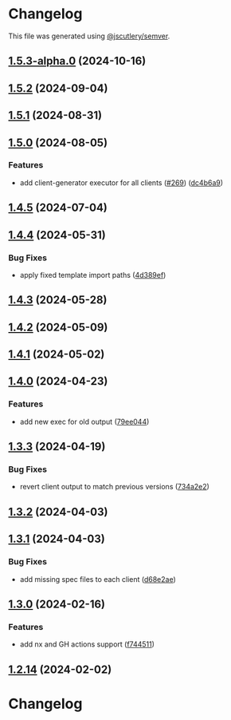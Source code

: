 # Changelog

This file was generated using [@jscutlery/semver](https://github.com/jscutlery/semver).

## [1.5.3-alpha.0](https://github.com/RedHatInsights/javascript-clients/compare/@redhat-cloud-services/vulnerabilities-client-1.5.2...@redhat-cloud-services/vulnerabilities-client-1.5.3-alpha.0) (2024-10-16)

## [1.5.2](https://github.com/RedHatInsights/javascript-clients/compare/@redhat-cloud-services/vulnerabilities-client-1.5.1...@redhat-cloud-services/vulnerabilities-client-1.5.2) (2024-09-04)

## [1.5.1](https://github.com/RedHatInsights/javascript-clients/compare/@redhat-cloud-services/vulnerabilities-client-1.5.0...@redhat-cloud-services/vulnerabilities-client-1.5.1) (2024-08-31)

## [1.5.0](https://github.com/RedHatInsights/javascript-clients/compare/@redhat-cloud-services/vulnerabilities-client-1.4.5...@redhat-cloud-services/vulnerabilities-client-1.5.0) (2024-08-05)


### Features

* add client-generator executor for all clients ([#269](https://github.com/RedHatInsights/javascript-clients/issues/269)) ([dc4b6a9](https://github.com/RedHatInsights/javascript-clients/commit/dc4b6a91dd47e5407812157f0b8efde22eb22ef1))

## [1.4.5](https://github.com/RedHatInsights/javascript-clients/compare/@redhat-cloud-services/vulnerabilities-client-1.4.4...@redhat-cloud-services/vulnerabilities-client-1.4.5) (2024-07-04)

## [1.4.4](https://github.com/RedHatInsights/javascript-clients/compare/@redhat-cloud-services/vulnerabilities-client-1.4.3...@redhat-cloud-services/vulnerabilities-client-1.4.4) (2024-05-31)


### Bug Fixes

* apply fixed template import paths ([4d389ef](https://github.com/RedHatInsights/javascript-clients/commit/4d389ef15abf07a4ac24e6ff6656e39cb9789889))

## [1.4.3](https://github.com/RedHatInsights/javascript-clients/compare/@redhat-cloud-services/vulnerabilities-client-1.4.2...@redhat-cloud-services/vulnerabilities-client-1.4.3) (2024-05-28)

## [1.4.2](https://github.com/RedHatInsights/javascript-clients/compare/@redhat-cloud-services/vulnerabilities-client-1.4.1...@redhat-cloud-services/vulnerabilities-client-1.4.2) (2024-05-09)

## [1.4.1](https://github.com/RedHatInsights/javascript-clients/compare/@redhat-cloud-services/vulnerabilities-client-1.4.0...@redhat-cloud-services/vulnerabilities-client-1.4.1) (2024-05-02)

## [1.4.0](https://github.com/RedHatInsights/javascript-clients/compare/@redhat-cloud-services/vulnerabilities-client-1.3.3...@redhat-cloud-services/vulnerabilities-client-1.4.0) (2024-04-23)


### Features

* add new exec for old output ([79ee044](https://github.com/RedHatInsights/javascript-clients/commit/79ee044c77d216c71a5040405017a0a1d422cf90))

## [1.3.3](https://github.com/RedHatInsights/javascript-clients/compare/@redhat-cloud-services/vulnerabilities-client-1.3.2...@redhat-cloud-services/vulnerabilities-client-1.3.3) (2024-04-19)


### Bug Fixes

* revert client output to match previous versions ([734a2e2](https://github.com/RedHatInsights/javascript-clients/commit/734a2e22d1464892ca1fb3114b366435c90d1110))

## [1.3.2](https://github.com/RedHatInsights/javascript-clients/compare/@redhat-cloud-services/vulnerabilities-client-1.3.1...@redhat-cloud-services/vulnerabilities-client-1.3.2) (2024-04-03)

## [1.3.1](https://github.com/Hyperkid123/javascript-clients/compare/@redhat-cloud-services/vulnerabilities-client-1.3.0...@redhat-cloud-services/vulnerabilities-client-1.3.1) (2024-04-03)


### Bug Fixes

* add missing spec files to each client ([d68e2ae](https://github.com/Hyperkid123/javascript-clients/commit/d68e2ae5d7d21f03cb60181c19ea12f18e9989b6))

## [1.3.0](https://github.com/RedHatInsights/javascript-clients/compare/@redhat-cloud-services/vulnerabilities-client-1.2.13...@redhat-cloud-services/vulnerabilities-client-1.3.0) (2024-02-16)


### Features

* add nx and GH actions support ([f744511](https://github.com/RedHatInsights/javascript-clients/commit/f744511308bf530dd53724792939e133c8d7cf22))

## [1.2.14](https://github.com/RedHatInsights/javascript-clients/compare/@redhat-cloud-services/vulnerabilities-client-1.2.13...@redhat-cloud-services/vulnerabilities-client-1.2.14) (2024-02-02)

# Changelog